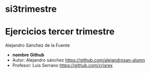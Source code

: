 # si3trimestre

# Ejercicios tercer trimestre
Alejandro Sánchez de la Fuente
- **nombre** 			**Github**
- Autor: Alejandro sánchez	https://github.com/alejandrosan-alumn
- Profesor: Luis Serrano		https://github.com/crisrex
